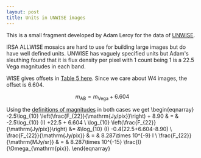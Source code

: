 ```yaml
---
layout: post
title: Units in UNWISE images
---
```


This is a small fragment developed by Adam Leroy for the data of [UNWISE](unwise.me).

IRSA ALLWISE mosaics are hard to use for building large images but do have well defined units.  UNWISE has vaguely specified units but Adam's sleuthing found that it is flux density per pixel with 1 count being 1 is a 22.5 Vega magnitudes in each band.  

WISE gives offsets in [Table 5 here](http://wise2.ipac.caltech.edu/docs/release/prelim/expsup/sec4_3g.html#WISEZMA).  Since we care about W4 images, the offset is 6.604.  

$$
m_{\mathrm{AB}} = m_{\mathrm{Vega}} + 6.604
$$

Using the [definitions of magnitudes](https://en.wikipedia.org/wiki/AB_magnitude) in both cases we get
\\begin{eqnarray}
-2.5\log_{10} \left(\frac{F_{22}}{\mathrm{Jy/pix}}\right) + 8.90 & = & -2.5\log_{10} (I) +22.5 + 6.604 \\ 
\log_{10} \left(\frac{F_{22}}{\mathrm{Jy/pix}}\right) &= &\log_{10} (I) -0.4(22.5+6.604-8.90) \\
\frac{F_{22}}{\mathrm{Jy/pix}} & = & 8.287\times 10^{-9} I \\
\frac{F_{22}}{\mathrm{MJy/sr}} & = & 8.287\times 10^{-15} \frac{I}{\Omega_{\mathrm{pix}}.
\\end{eqnarray}




